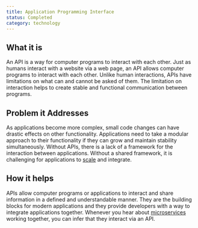 ```yaml
---
title: Application Programming Interface
status: Completed
category: technology
---
```


## What it is
An API is a way for computer programs to interact with each other. Just as humans interact with a website via a web page, an API allows computer programs to interact with each other. Unlike human interactions, APIs have limitations on what can and cannot be asked of them. The limitation on interaction helps to create stable and functional communication between programs.

## Problem it Addresses
As applications become more complex, small code changes can have drastic effects on other functionality. Applications need to take a modular approach to their functionality if they can grow and maintain stability simultaneously. Without APIs, there is a lack of a framework for the interaction between applications. Without a shared framework, it is challenging for applications to [scale](https://github.com/cncf/glossary/blob/main/content/en/scalability.md) and integrate.

## How it helps
APIs allow computer programs or applications to interact and share information in a defined and understandable manner. They are the building blocks for modern applications and they provide developers with a way to integrate applications together. Whenever you hear about [microservices](https://github.com/cncf/glossary/blob/main/content/en/microservices.md) working together, you can infer that they interact via an API. 

